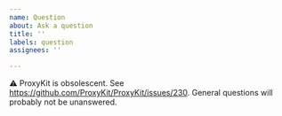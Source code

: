 ```yaml
---
name: Question
about: Ask a question
title: ''
labels: question
assignees: ''

---
```


:warning: ProxyKit is obsolescent. See https://github.com/ProxyKit/ProxyKit/issues/230. General questions will probably not be unanswered.
